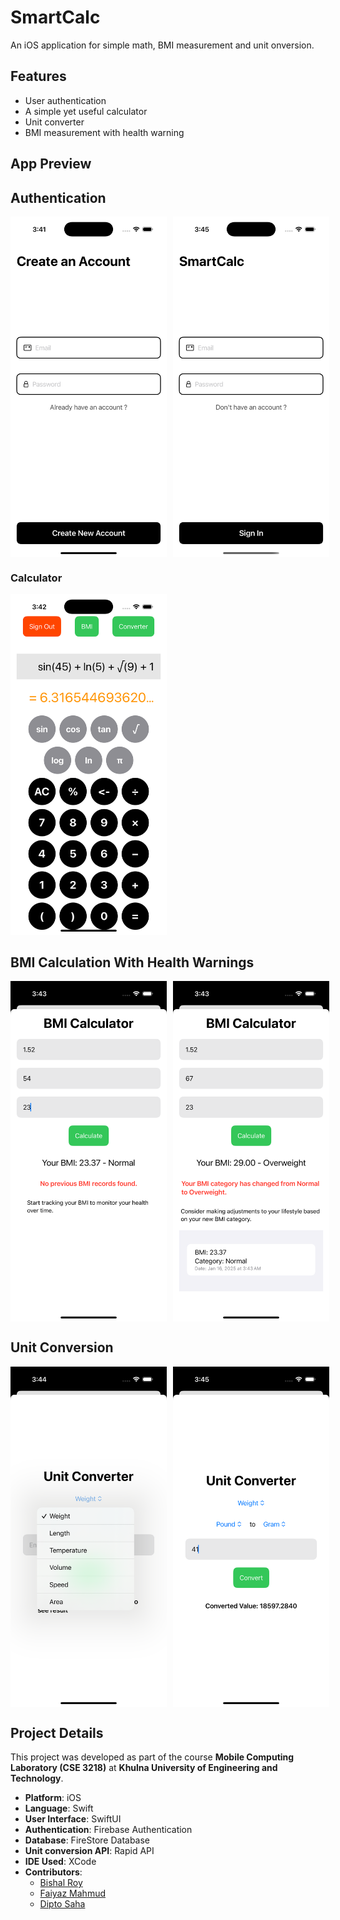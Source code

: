 # SmartCalc
An iOS application for simple math, BMI measurement and unit onversion.

## Features
- User authentication
- A simple yet useful calculator
- Unit converter
- BMI measurement with health warning

## App Preview

## Authentication
<div style="display: flex; gap: 10px;">
  <img src="images/signup.png" alt="Sign Up" width="250"/>
  <img src="images/signin.png" alt="Sign in" width="250"/>
</div>

### Calculator
<img src="images/home.png" alt="Home" width="250"/>

## BMI Calculation With Health Warnings
<div style="display: flex; gap: 10px;">
  <img src="images/bmi1.png" alt="Sign Up" width="250"/>
  <img src="images/bmi2.png" alt="Sign in" width="250"/>
</div>

## Unit Conversion
<div style="display: flex; gap: 10px;">
  <img src="images/unit1.png" alt="Sign Up" width="250"/>
  <img src="images/unit2.png" alt="Sign in" width="250"/>
</div>

## Project Details
This project was developed as part of the course **Mobile Computing Laboratory (CSE 3218)** at **Khulna University of Engineering and Technology**.
- **Platform**: iOS
- **Language**: Swift
- **User Interface**: SwiftUI
- **Authentication**: Firebase Authentication
- **Database**: FireStore Database
- **Unit conversion API**: Rapid API
- **IDE Used**: XCode
- **Contributors**:
  - [Bishal Roy](https://github.com/IronDigger098)
  - [Faiyaz Mahmud](https://github.com/faiyaz103)
  - [Dipto Saha](https://github.com/DsDipto7) 